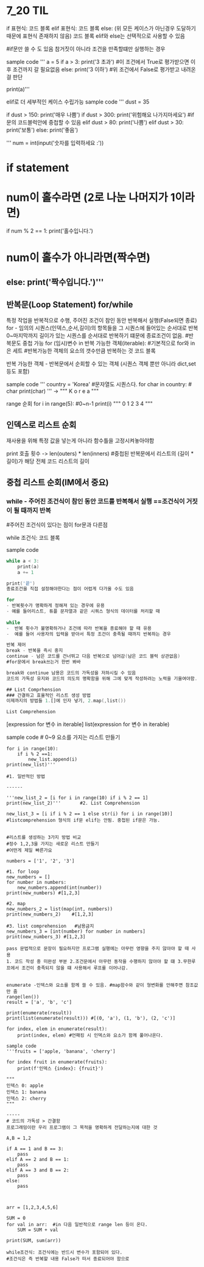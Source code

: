 # 7_20 TIL

if 표현식:
    코드 블록
elif 표현식:
    코드 블록
else: (위 모든 케이스가 아닌경우 도달하기 때문에 표현식 존재하지 않음)
    코드 블록
elif와 else는 선택적으로 사용할 수 있음

#if문만 쓸 수 도 있음 참거짓이 아니라 조건을 만족할떄만 실행하는 경우

sample code
''' a = 5
if a > 3:
    print('3 초과')      #이 조건에서 True로 평가받으면 이후 조건까지 갈 필요없음
else:
    print('3 이하')      #위 조건에서 False로 평가받고 내려온걸 판단

print(a)'''

elif로 더 세부적인 케이스 수립가능
sample code
''' dust = 35

if dust > 150:
    print('매우 나쁨')
    if dust > 300:
        print('위험해요 나가지마세요') #if 문의 코드블럭안에 중첩할 수 있음
elif dust > 80:
    print('나쁨')
elif dust > 30:
    print('보통')
else:
    print('좋음')

'''
num = int(input('숫자를 입력하세요 :'))
# if statement
# num이 홀수라면 (2로 나눈 나머지가 1이라면)
if num % 2 == 1:
    print('홀수입니다.')
# num이 홀수가 아니라면(짝수면)
else:
    print('짝수입니다.')'''
------

## 반복문(Loop Statement) for/while
특정 작업을 반복적으로 수행, 주어진 조건이 참인 동안 반복해서 실행(False되면 종료)
for - 임의의 시퀀스(인덱스,순서,길이)의 항목들을 그 시퀀스에 들어있는 순서대로 반복 0~마지막까지 길이가 있는 시퀀스를 순서대로 반복하기 떄문에 종료조건이 없음. #반복문도 중첩 가능
for (임시)변수 in 반복 가능한 객체(iterable):     #기본적으로 for와 in은 세트  #반복가능한 객체의 요소의 갯수만큼 반복하는 것
    코드 블록

반복 가능한 객체 - 반복문에서 순회할 수 있는 객체 (시퀀스 객체 뿐만 아니라 dict,set 등도 포함)

sample code
''' country = 'Korea'         #문자열도 시퀀스다.
for char in country:           # char
    print(char) '''
-> 
"""
K
o
r
e
a
"""

range 순회
for i in range(5):          #0~n-1
    print(i)
"""
0
1
2
3
4
"""

## 인덱스로 리스트 순회
재사용을 위해 특정 값을 넣는게 아니라 함수틀을 고정시켜놓아야함

print 호출 횟수 -> len(outers) * len(inners)          #중첩된 반복문에서 리스트의 (길이 * 길이)가 해당 전체 코드 리스트의 길이

## 중첩 리스트 순회(IM에서 중요)

### while - 주어진 조건식이 참인 동안 코드를 반복해서 실행 ==조건식이 거짓이 될 때까지 반복   
#주어진 조건식이 있다는 점이 for문과 다른점

while 조건식:
    코드 블록

sample code
```a = 0
while a < 3:
    print(a)
    a += 1

print('끝') 
종료조건을 직접 설정해야한다는 점이 어렵게 다가올 수도 있음

for 
- 반복횟수가 명확하게 정해져 있는 경우에 유용
- 예를 들어리스트, 튜플 문자열과 같은 시쿼스 형식의 데이터를 처리할 때
  
while
-  반복 횟수가 불명확하거나 조건에 따라 반복을 종료해야 할 때 유용
-  예를 들어 사용자의 입력을 받아서 특정 조건이 충족될 때까지 반복하는 경우

반복 제어
break - 반복을 즉시 중지
continue - 남은 코드를 건너뛰고 다음 반복으로 넘어감(남은 코드 블럭 상관없음)
#for문에서 break쓰는거 한번 봐바

break와 continue 남용은 코드의 가독성을 저하시킬 수 있음
코드의 가독성 유지와 코드의 의도의 명확함을 위해 그에 맞게 작성하려는 노력을 기울여야함.

## List Comprhension
### 간결하고 효율적인 리스트 생성 방법
이제까지의 방법들 1.[]에 인자 넣기, 2.map(,list())

List Comprehension
```
[expression for 변수 in iterable]
list(expression for 변수 in iterable)

sample code     # 0~9 요소를 가지는 리스트 만들기
`````` new_list = [] 
for i in range(10):
    if i % 2 ==1:
        new_list.append(i)
print(new_list)'''      

#1. 일반적인 방법

------

'''new_list_2 = [i for i in range(10) if i % 2 == 1]
print(new_list_2)'''       #2. List Comprehension

new_list_3 = [i if i % 2 == 1 else str(i) for i in range(10)]
#listcomprehension 형식의 if문 elif는 안됨. 중첩된 if문은 가능.


#리스트를 생성하는 3가지 방법 비교
#정수 1,2,3을 가지는 새로운 리스트 만들기
#어떤게 제일 빠른가요

numbers = ['1', '2', '3']

#1. for loop
new_numbers = []
for number in numbers:
    new_numbers.append(int(number))
print(new_numbers) #[1,2,3]

#2. map
new_numbers_2 = list(map(int, numbers))
print(new_numbers_2)    #[1,2,3]

#3. list comprehension   #남용금지
new_numbers_3 = [int(number) for number in numbers]
print(new_numbers_3) #[1,2,3]

pass 문법적으로 문장이 필요하지만 프로그램 실행에는 아무런 영향을 주지 않아야 할 때 사용
1. 코드 작성 중 미완성 부분 2.조건문에서 아무런 동작을 수행하지 않아야 할 떄 3.무한루프에서 조건이 충족되지 않을 떄 사용해서 루프를 이어나감.


enumerate -인덱스와 요소를 함께 쓸 수 있음. #map함수와 같이 형변화를 안해주면 참조값만 줌
range(len()) 
result = ['a', 'b', 'c']

print(enumerate(result))
print(list(enumerate(result))) #[(0, 'a'), (1, 'b'), (2, 'c')]

for index, elem in enumerate(result):
    print(index, elem) #언패킹 시 인덱스와 요소가 함께 풀어나온다. 

sample code
'''fruits = ['apple, 'banana', 'cherry']

for index fruit in enumerate(fruits):
    print(f'인덱스 {index}: {fruit}')

"""
인덱스 0: apple
인덱스 1: banana
인덱스 2: cherry
"""

-----
# 코드의 가독성 > 간결함 
프로그래밍이란 우리 프로그램이 그 목적을 명확하게 전달하는지에 대한 것

A,B = 1,2

if A == 1 and B == 3:
    pass
elif A == 2 and B == 1:
    pass
elif A == 3 and B == 2:
    pass
else:
    pass



arr = [1,2,3,4,5,6]

SUM = 0
for val in arr:  #in 다음 일반적으로 range len 등이 온다.
    SUM = SUM + val

print(SUM, sum(arr))

while조건식: 조건식에는 반드시 변수가 포함되어 있다.
#조건식은 즉 반복할 내용 False가 떠서 종료되어야 함으로

